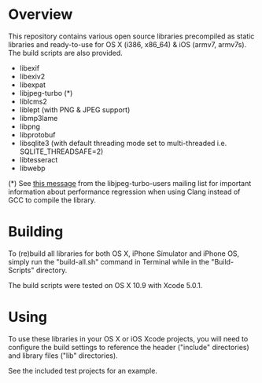 Overview
========

This repository contains various open source libraries precompiled as static libraries and ready-to-use for OS X (i386, x86_64) & iOS (armv7, armv7s). The build scripts are also provided.

* libexif
* libexiv2
* libexpat
* libjpeg-turbo (*)
* liblcms2
* liblept (with PNG & JPEG support)
* libmp3lame
* libpng
* libprotobuf
* libsqlite3 (with default threading mode set to multi-threaded i.e. SQLITE_THREADSAFE=2)
* libtesseract
* libwebp

(*) See [this message](http://sourceforge.net/mailarchive/message.php?msg_id=31902239) from the libjpeg-turbo-users mailing list for important information about performance regression when using Clang instead of GCC to compile the library.

Building
========

To (re)build all libraries for both OS X, iPhone Simulator and iPhone OS, simply run the "build-all.sh" command in Terminal while in the "Build-Scripts" directory.

The build scripts were tested on OS X 10.9 with Xcode 5.0.1.

Using
=====

To use these libraries in your OS X or iOS Xcode projects, you will need to configure the build settings to reference the header ("include" directories) and library files ("lib" directories).

See the included test projects for an example.
